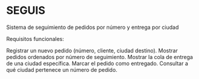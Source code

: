 # SEGUIS
Sistema de seguimiento de pedidos por número y entrega por ciudad

Requisitos funcionales:

Registrar un nuevo pedido (número, cliente, ciudad destino).
Mostrar pedidos ordenados por número de seguimiento.
Mostrar la cola de entrega de una ciudad específica.
Marcar el pedido como entregado. Consultar a qué ciudad pertenece un número de pedido.
